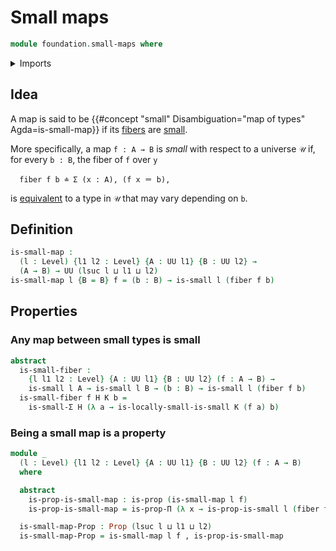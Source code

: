 # Small maps

```agda
module foundation.small-maps where
```

<details><summary>Imports</summary>

```agda
open import foundation.dependent-pair-types
open import foundation.locally-small-types
open import foundation.universe-levels

open import foundation-core.fibers-of-maps
open import foundation-core.propositions
open import foundation-core.small-types
```

</details>

## Idea

A map is said to be
{{#concept "small" Disambiguation="map of types" Agda=is-small-map}} if its
[fibers](foundation-core.fibers-of-maps.md) are
[small](foundation-core.small-types.md).

More specifically, a map `f : A → B` is _small_ with respect to a universe `𝒰`
if, for every `b : B`, the fiber of `f` over `y`

```text
  fiber f b ≐ Σ (x : A), (f x ＝ b),
```

is [equivalent](foundation-core.equivalences.md) to a type in `𝒰` that may vary
depending on `b`.

## Definition

```agda
is-small-map :
  (l : Level) {l1 l2 : Level} {A : UU l1} {B : UU l2} →
  (A → B) → UU (lsuc l ⊔ l1 ⊔ l2)
is-small-map l {B = B} f = (b : B) → is-small l (fiber f b)
```

## Properties

### Any map between small types is small

```agda
abstract
  is-small-fiber :
    {l l1 l2 : Level} {A : UU l1} {B : UU l2} (f : A → B) →
    is-small l A → is-small l B → (b : B) → is-small l (fiber f b)
  is-small-fiber f H K b =
    is-small-Σ H (λ a → is-locally-small-is-small K (f a) b)
```

### Being a small map is a property

```agda
module _
  (l : Level) {l1 l2 : Level} {A : UU l1} {B : UU l2} (f : A → B)
  where

  abstract
    is-prop-is-small-map : is-prop (is-small-map l f)
    is-prop-is-small-map = is-prop-Π (λ x → is-prop-is-small l (fiber f x))

  is-small-map-Prop : Prop (lsuc l ⊔ l1 ⊔ l2)
  is-small-map-Prop = is-small-map l f , is-prop-is-small-map
```
